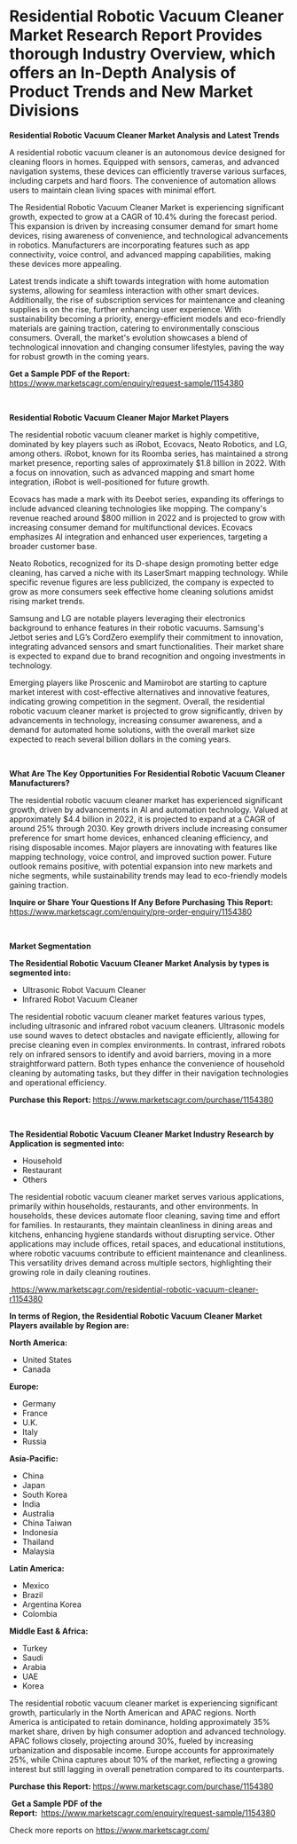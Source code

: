 <p><h1>Residential Robotic Vacuum Cleaner Market Research Report Provides thorough Industry Overview, which offers an In-Depth Analysis of Product Trends and New Market Divisions</h1></p><p><strong>Residential Robotic Vacuum Cleaner Market Analysis and Latest Trends</strong></p>
<p><p>A residential robotic vacuum cleaner is an autonomous device designed for cleaning floors in homes. Equipped with sensors, cameras, and advanced navigation systems, these devices can efficiently traverse various surfaces, including carpets and hard floors. The convenience of automation allows users to maintain clean living spaces with minimal effort.</p><p>The Residential Robotic Vacuum Cleaner Market is experiencing significant growth, expected to grow at a CAGR of 10.4% during the forecast period. This expansion is driven by increasing consumer demand for smart home devices, rising awareness of convenience, and technological advancements in robotics. Manufacturers are incorporating features such as app connectivity, voice control, and advanced mapping capabilities, making these devices more appealing.</p><p>Latest trends indicate a shift towards integration with home automation systems, allowing for seamless interaction with other smart devices. Additionally, the rise of subscription services for maintenance and cleaning supplies is on the rise, further enhancing user experience. With sustainability becoming a priority, energy-efficient models and eco-friendly materials are gaining traction, catering to environmentally conscious consumers. Overall, the market's evolution showcases a blend of technological innovation and changing consumer lifestyles, paving the way for robust growth in the coming years.</p></p>
<p><strong>Get a Sample PDF of the Report:&nbsp;</strong> <a href="https://www.marketscagr.com/enquiry/request-sample/1154380?utm_campaign=2320&utm_medium=2&utm_source=Github&utm_content=ia&utm_term=08022025&utm_id=residential-robotic-vacuum-cleaner">https://www.marketscagr.com/enquiry/request-sample/1154380</a></p>
<p>&nbsp;</p>
<p><strong>Residential Robotic Vacuum Cleaner Major Market Players</strong></p>
<p><p>The residential robotic vacuum cleaner market is highly competitive, dominated by key players such as iRobot, Ecovacs, Neato Robotics, and LG, among others. iRobot, known for its Roomba series, has maintained a strong market presence, reporting sales of approximately $1.8 billion in 2022. With a focus on innovation, such as advanced mapping and smart home integration, iRobot is well-positioned for future growth.</p><p>Ecovacs has made a mark with its Deebot series, expanding its offerings to include advanced cleaning technologies like mopping. The company's revenue reached around $800 million in 2022 and is projected to grow with increasing consumer demand for multifunctional devices. Ecovacs emphasizes AI integration and enhanced user experiences, targeting a broader customer base.</p><p>Neato Robotics, recognized for its D-shape design promoting better edge cleaning, has carved a niche with its LaserSmart mapping technology. While specific revenue figures are less publicized, the company is expected to grow as more consumers seek effective home cleaning solutions amidst rising market trends.</p><p>Samsung and LG are notable players leveraging their electronics background to enhance features in their robotic vacuums. Samsung's Jetbot series and LG’s CordZero exemplify their commitment to innovation, integrating advanced sensors and smart functionalities. Their market share is expected to expand due to brand recognition and ongoing investments in technology.</p><p>Emerging players like Proscenic and Mamirobot are starting to capture market interest with cost-effective alternatives and innovative features, indicating growing competition in the segment. Overall, the residential robotic vacuum cleaner market is projected to grow significantly, driven by advancements in technology, increasing consumer awareness, and a demand for automated home solutions, with the overall market size expected to reach several billion dollars in the coming years.</p></p>
<p>&nbsp;</p>
<p><strong>What Are The Key Opportunities For Residential Robotic Vacuum Cleaner Manufacturers?</strong></p>
<p><p>The residential robotic vacuum cleaner market has experienced significant growth, driven by advancements in AI and automation technology. Valued at approximately $4.4 billion in 2022, it is projected to expand at a CAGR of around 25% through 2030. Key growth drivers include increasing consumer preference for smart home devices, enhanced cleaning efficiency, and rising disposable incomes. Major players are innovating with features like mapping technology, voice control, and improved suction power. Future outlook remains positive, with potential expansion into new markets and niche segments, while sustainability trends may lead to eco-friendly models gaining traction.</p></p>
<p><strong>Inquire or Share Your Questions If Any Before Purchasing This Report:</strong> <a href="https://www.marketscagr.com/enquiry/pre-order-enquiry/1154380?utm_campaign=2320&utm_medium=2&utm_source=Github&utm_content=ia&utm_term=08022025&utm_id=residential-robotic-vacuum-cleaner">https://www.marketscagr.com/enquiry/pre-order-enquiry/1154380</a></p>
<p>&nbsp;</p>
<p><strong>Market Segmentation</strong></p>
<p><strong>The Residential Robotic Vacuum Cleaner Market Analysis by types is segmented into:</strong></p>
<p><ul><li>Ultrasonic Robot Vacuum Cleaner</li><li>Infrared Robot Vacuum Cleaner</li></ul></p>
<p><p>The residential robotic vacuum cleaner market features various types, including ultrasonic and infrared robot vacuum cleaners. Ultrasonic models use sound waves to detect obstacles and navigate efficiently, allowing for precise cleaning even in complex environments. In contrast, infrared robots rely on infrared sensors to identify and avoid barriers, moving in a more straightforward pattern. Both types enhance the convenience of household cleaning by automating tasks, but they differ in their navigation technologies and operational efficiency.</p></p>
<p><strong>Purchase this Report:&nbsp;</strong><a href="https://www.marketscagr.com/purchase/1154380?utm_campaign=2320&utm_medium=2&utm_source=Github&utm_content=ia&utm_term=08022025&utm_id=residential-robotic-vacuum-cleaner">https://www.marketscagr.com/purchase/1154380</a></p>
<p>&nbsp;</p>
<p><strong>The Residential Robotic Vacuum Cleaner Market Industry Research by Application is segmented into:</strong></p>
<p><ul><li>Household</li><li>Restaurant</li><li>Others</li></ul></p>
<p><p>The residential robotic vacuum cleaner market serves various applications, primarily within households, restaurants, and other environments. In households, these devices automate floor cleaning, saving time and effort for families. In restaurants, they maintain cleanliness in dining areas and kitchens, enhancing hygiene standards without disrupting service. Other applications may include offices, retail spaces, and educational institutions, where robotic vacuums contribute to efficient maintenance and cleanliness. This versatility drives demand across multiple sectors, highlighting their growing role in daily cleaning routines.</p></p>
<p><a href="https://www.marketscagr.com/residential-robotic-vacuum-cleaner-r1154380?utm_campaign=2320&utm_medium=2&utm_source=Github&utm_content=ia&utm_term=08022025&utm_id=residential-robotic-vacuum-cleaner">&nbsp;https://www.marketscagr.com/residential-robotic-vacuum-cleaner-r1154380</a></p>
<p><strong>In terms of Region, the Residential Robotic Vacuum Cleaner Market Players available by Region are:</strong></p>
<p>
    <p> <strong> North America: </strong>
        <ul>
            <li>United States</li>
            <li>Canada</li>
        </ul>
        </p> 
    <p> <strong> Europe: </strong>
        <ul>
            <li>Germany</li>
            <li>France</li>
            <li>U.K.</li>
            <li>Italy</li>
            <li>Russia</li>
        </ul>
        </p> 
    <p> <strong> Asia-Pacific: </strong>
        <ul>
            <li>China</li>
            <li>Japan</li>
            <li>South Korea</li>
            <li>India</li>
            <li>Australia</li>
            <li>China Taiwan</li>
            <li>Indonesia</li>
            <li>Thailand</li>
            <li>Malaysia</li>
        </ul>
        </p> 
    <p> <strong> Latin America: </strong>
        <ul>
            <li>Mexico</li>
            <li>Brazil</li>
            <li>Argentina Korea</li>
            <li>Colombia</li>
        </ul>
        </p> 
    <p> <strong> Middle East & Africa: </strong>
        <ul>
            <li>Turkey</li>
            <li>Saudi</li>
            <li>Arabia</li>
            <li>UAE</li>
            <li>Korea</li>
        </ul>
    </p>
    </p>
<p><p>The residential robotic vacuum cleaner market is experiencing significant growth, particularly in the North American and APAC regions. North America is anticipated to retain dominance, holding approximately 35% market share, driven by high consumer adoption and advanced technology. APAC follows closely, projecting around 30%, fueled by increasing urbanization and disposable income. Europe accounts for approximately 25%, while China captures about 10% of the market, reflecting a growing interest but still lagging in overall penetration compared to its counterparts.</p></p>
<p><strong>Purchase this Report: </strong><a href="https://www.marketscagr.com/purchase/1154380?utm_campaign=2320&utm_medium=2&utm_source=Github&utm_content=ia&utm_term=08022025&utm_id=residential-robotic-vacuum-cleaner">https://www.marketscagr.com/purchase/1154380</a></p>
<p>&nbsp;<strong>Get a Sample PDF of the Report:&nbsp;&nbsp;</strong><a href="https://www.marketscagr.com/enquiry/request-sample/1154380?utm_campaign=2320&utm_medium=2&utm_source=Github&utm_content=ia&utm_term=08022025&utm_id=residential-robotic-vacuum-cleaner">https://www.marketscagr.com/enquiry/request-sample/1154380</a></p>
<p><strong></strong></p>
<p>Check more reports on <a href="https://www.marketscagr.com/?utm_campaign=2320&utm_medium=2&utm_source=Github&utm_content=ia&utm_term=08022025&utm_id=residential-robotic-vacuum-cleaner">https://www.marketscagr.com/</a></p>
